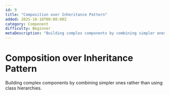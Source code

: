 ```yaml
---
id: 9
title: "Composition over Inheritance Pattern"
added: 2025-10-10T00:00:00Z
category: Component
difficulty: Beginner
metaDescription: "Building complex components by combining simpler ones rather than using class hierarchies."
---
```


# Composition over Inheritance Pattern

Building complex components by combining simpler ones rather than using class hierarchies.
